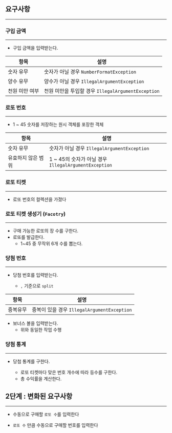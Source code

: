 ## 요구사항

---

### 구입 금액

---

- 구입 금액을 입력받는다.

| 항목           | 설명                                               |
| -------------- | -------------------------------------------------- |
| 숫자 유무      | 숫자가 아닐 경우 `NumberFormatException`           |
| 양수 유무      | 양수가 아닐 경우 `IllegalArgumentException`        |
| 천원 미만 여부 | 천원 미만을 투입할 경우 `IllegalArgumentException` |

### 로또 번호

---

- 1 ~ 45 숫자를 저장하는 원시 객체를 포장한 객체

| 항목               | 설명                                                 |
| ------------------ | ---------------------------------------------------- |
| 숫자 유무          | 숫자가 아닐 경우 `IllegalArgumentException`          |
| 유효하지 않은 범위 | 1 ~ 45의 숫자가 아닐 경우 `IllegalArgumentException` |

### 로또 티켓

---

- 로또 번호의 컬렉션을 가졌다

### 로또 티켓 생성기 (`Facotry`)

---

- 구매 가능한 로또의 장 수를 구한다.
- 로또를 발급한다.
  - 1~45 중 무작위 6개 수를 뽑는다.

### 당첨 번호

---

- 당첨 번호를 입력받는다.

  - `,` 기준으로 `split`

| 항목     | 설명                                        |
| -------- | ------------------------------------------- |
| 중복유무 | 중복이 있을 경우 `IllegalArgumentException` |

- 보너스 볼을 입력받는다.
  - 위와 동일한 작업 수행

### 당첨 통계

---

- 당첨 통계를 구한다.

  - 로또 티켓마다 맞은 번호 개수에 따라 등수를 구한다.
  - 총 수익률을 계산한다.

## 2단계 : 변화된 요구사항

---

- 수동으로 구매할 `로또 수`를 입력한다

- `로또 수` 만큼 수동으로 구매할 번호를 입력한다
